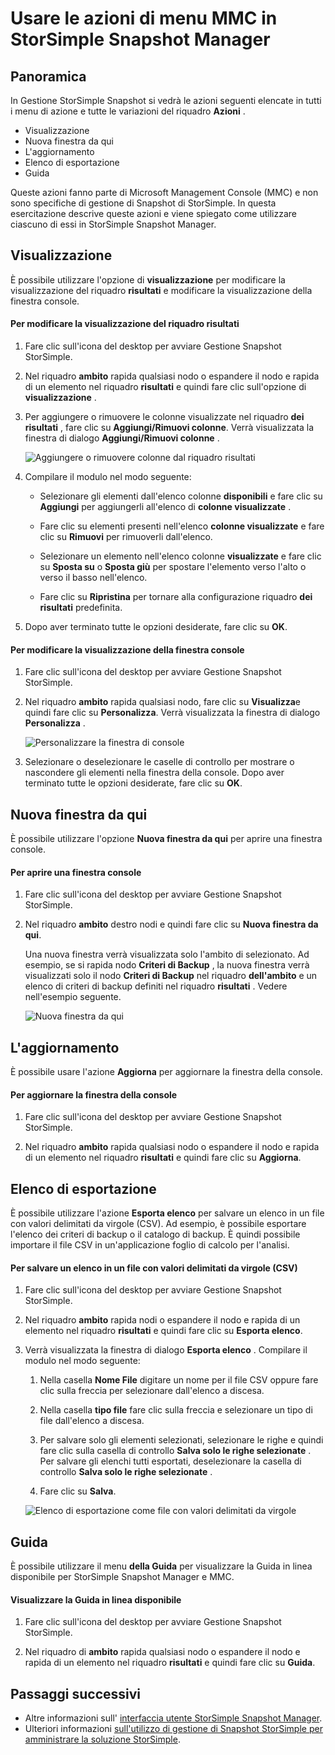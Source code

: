 <properties 
   pageTitle="Azioni di menu Gestione Snapshot StorSimple MMC | Microsoft Azure"
   description="In questo articolo viene descritto come utilizzare le azioni di menu standard Microsoft Management Console (MMC) in StorSimple Snapshot Manager."
   services="storsimple"
   documentationCenter="NA"
   authors="SharS"
   manager="carmonm"
   editor="" />
<tags 
   ms.service="storsimple"
   ms.devlang="NA"
   ms.topic="article"
   ms.tgt_pltfrm="NA"
   ms.workload="TBD"
   ms.date="04/25/2016"
   ms.author="v-sharos" />

# <a name="use-the-mmc-menu-actions-in-storsimple-snapshot-manager"></a>Usare le azioni di menu MMC in StorSimple Snapshot Manager

## <a name="overview"></a>Panoramica

In Gestione StorSimple Snapshot si vedrà le azioni seguenti elencate in tutti i menu di azione e tutte le variazioni del riquadro **Azioni** . 

- Visualizzazione
- Nuova finestra da qui 
- L'aggiornamento 
- Elenco di esportazione 
- Guida 

Queste azioni fanno parte di Microsoft Management Console (MMC) e non sono specifiche di gestione di Snapshot di StorSimple. In questa esercitazione descrive queste azioni e viene spiegato come utilizzare ciascuno di essi in StorSimple Snapshot Manager.

## <a name="view"></a>Visualizzazione

È possibile utilizzare l'opzione di **visualizzazione** per modificare la visualizzazione del riquadro **risultati** e modificare la visualizzazione della finestra console. 

#### <a name="to-change-the-results-pane-view"></a>Per modificare la visualizzazione del riquadro risultati

1. Fare clic sull'icona del desktop per avviare Gestione Snapshot StorSimple.

2. Nel riquadro **ambito** rapida qualsiasi nodo o espandere il nodo e rapida di un elemento nel riquadro **risultati** e quindi fare clic sull'opzione di **visualizzazione** . 

3. Per aggiungere o rimuovere le colonne visualizzate nel riquadro **dei risultati** , fare clic su **Aggiungi/Rimuovi colonne**. Verrà visualizzata la finestra di dialogo **Aggiungi/Rimuovi colonne** .

    ![Aggiungere o rimuovere colonne dal riquadro risultati](./media/storsimple-snapshot-manager-mmc-menu/HCS_SSM_Add_remove_columns.png) 

4. Compilare il modulo nel modo seguente:

    - Selezionare gli elementi dall'elenco colonne **disponibili** e fare clic su **Aggiungi** per aggiungerli all'elenco di **colonne visualizzate** . 

    - Fare clic su elementi presenti nell'elenco **colonne visualizzate** e fare clic su **Rimuovi** per rimuoverli dall'elenco. 

    - Selezionare un elemento nell'elenco colonne **visualizzate** e fare clic su **Sposta su** o **Sposta giù** per spostare l'elemento verso l'alto o verso il basso nell'elenco. 

    - Fare clic su **Ripristina** per tornare alla configurazione riquadro **dei risultati** predefinita. 

5. Dopo aver terminato tutte le opzioni desiderate, fare clic su **OK**. 

#### <a name="to-change-the-console-window-view"></a>Per modificare la visualizzazione della finestra console

1. Fare clic sull'icona del desktop per avviare Gestione Snapshot StorSimple.

2. Nel riquadro **ambito** rapida qualsiasi nodo, fare clic su **Visualizza**e quindi fare clic su **Personalizza**. Verrà visualizzata la finestra di dialogo **Personalizza** .

    ![Personalizzare la finestra di console](./media/storsimple-snapshot-manager-mmc-menu/HCS_SSM_Customize.png) 

3. Selezionare o deselezionare le caselle di controllo per mostrare o nascondere gli elementi nella finestra della console. Dopo aver terminato tutte le opzioni desiderate, fare clic su **OK**.

## <a name="new-window-from-here"></a>Nuova finestra da qui

È possibile utilizzare l'opzione **Nuova finestra da qui** per aprire una finestra console.

#### <a name="to-open-a-new-console-window"></a>Per aprire una finestra console

1. Fare clic sull'icona del desktop per avviare Gestione Snapshot StorSimple.

2. Nel riquadro **ambito** destro nodi e quindi fare clic su **Nuova finestra da qui**. 

    Una nuova finestra verrà visualizzata solo l'ambito di selezionato. Ad esempio, se si rapida nodo **Criteri di Backup** , la nuova finestra verrà visualizzati solo il nodo **Criteri di Backup** nel riquadro **dell'ambito** e un elenco di criteri di backup definiti nel riquadro **risultati** . Vedere nell'esempio seguente.

    ![Nuova finestra da qui](./media/storsimple-snapshot-manager-mmc-menu/HCS_SSM_NewWindow.png) 
 
## <a name="refresh"></a>L'aggiornamento

È possibile usare l'azione **Aggiorna** per aggiornare la finestra della console.

#### <a name="to-update-the-console-window"></a>Per aggiornare la finestra della console

1. Fare clic sull'icona del desktop per avviare Gestione Snapshot StorSimple.

2. Nel riquadro **ambito** rapida qualsiasi nodo o espandere il nodo e rapida di un elemento nel riquadro **risultati** e quindi fare clic su **Aggiorna**. 

## <a name="export-list"></a>Elenco di esportazione

È possibile utilizzare l'azione **Esporta elenco** per salvare un elenco in un file con valori delimitati da virgole (CSV). Ad esempio, è possibile esportare l'elenco dei criteri di backup o il catalogo di backup. È quindi possibile importare il file CSV in un'applicazione foglio di calcolo per l'analisi.

#### <a name="to-save-a-list-in-a-comma-separated-value-csv-file"></a>Per salvare un elenco in un file con valori delimitati da virgole (CSV)

1. Fare clic sull'icona del desktop per avviare Gestione Snapshot StorSimple. 

2. Nel riquadro **ambito** rapida nodi o espandere il nodo e rapida di un elemento nel riquadro **risultati** e quindi fare clic su **Esporta elenco**. 

3. Verrà visualizzata la finestra di dialogo **Esporta elenco** . Compilare il modulo nel modo seguente: 

    1. Nella casella **Nome File** digitare un nome per il file CSV oppure fare clic sulla freccia per selezionare dall'elenco a discesa.

    2. Nella casella **tipo file** fare clic sulla freccia e selezionare un tipo di file dall'elenco a discesa.

    3. Per salvare solo gli elementi selezionati, selezionare le righe e quindi fare clic sulla casella di controllo **Salva solo le righe selezionate** . Per salvare gli elenchi tutti esportati, deselezionare la casella di controllo **Salva solo le righe selezionate** .

    4. Fare clic su **Salva**.

    ![Elenco di esportazione come file con valori delimitati da virgole](./media/storsimple-snapshot-manager-mmc-menu/HCS_SSM_Export_List.png) 
 
## <a name="help"></a>Guida

È possibile utilizzare il menu **della Guida** per visualizzare la Guida in linea disponibile per StorSimple Snapshot Manager e MMC.

#### <a name="to-view-available-online-help"></a>Visualizzare la Guida in linea disponibile

1. Fare clic sull'icona del desktop per avviare Gestione Snapshot StorSimple.

2. Nel riquadro di **ambito** rapida qualsiasi nodo o espandere il nodo e rapida di un elemento nel riquadro **risultati** e quindi fare clic su **Guida**. 

## <a name="next-steps"></a>Passaggi successivi

- Altre informazioni sull' [interfaccia utente StorSimple Snapshot Manager](storsimple-use-snapshot-manager.md).
- Ulteriori informazioni [sull'utilizzo di gestione di Snapshot StorSimple per amministrare la soluzione StorSimple](storsimple-snapshot-manager-admin.md).
